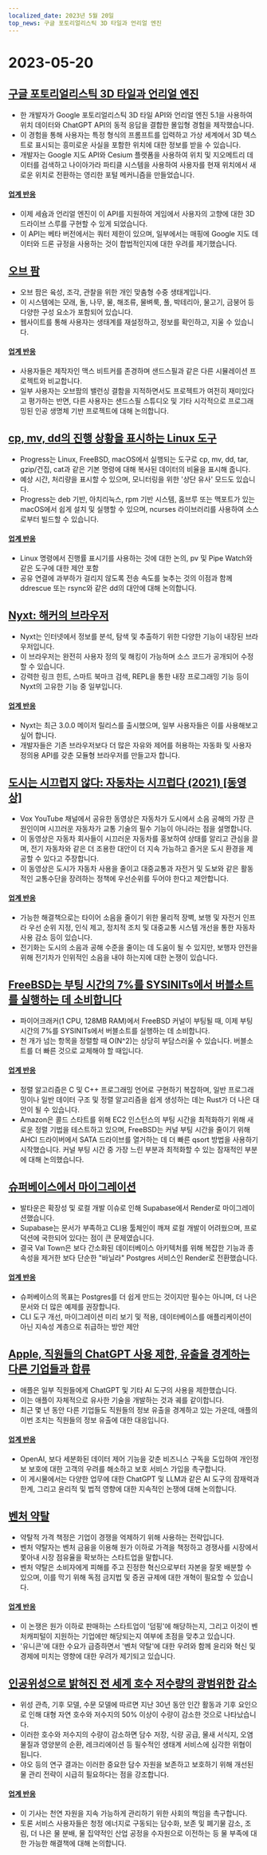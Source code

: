 ```yaml
---
localized_date: 2023년 5월 20일
top_news: 구글 포토리얼리스틱 3D 타일과 언리얼 엔진
---
```


# 2023-05-20

## [구글 포토리얼리스틱 3D 타일과 언리얼 엔진](https://nilsbakker.nl/portfolio/3d-tiles/)

- 한 개발자가 Google 포토리얼리스틱 3D 타일 API와 언리얼 엔진 5.1을 사용하여 위치 데이터와 ChatGPT API의 동적 응답을 결합한 몰입형 경험을 제작했습니다.
- 이 경험을 통해 사용자는 특정 형식의 프롬프트를 입력하고 가상 세계에서 3D 텍스트로 표시되는 흥미로운 사실을 포함한 위치에 대한 정보를 받을 수 있습니다.
- 개발자는 Google 지도 API와 Cesium 플랫폼을 사용하여 위치 및 지오메트리 데이터를 검색하고 나이아가라 파티클 시스템을 사용하여 사용자를 현재 위치에서 새로운 위치로 전환하는 영리한 포털 메커니즘을 만들었습니다.

#### [업계 반응](http://news.ycombinator.com/item?id=36000631)

- 이제 세슘과 언리얼 엔진이 이 API를 지원하여 게임에서 사용자의 고향에 대한 3D 드라이브 스루를 구현할 수 있게 되었습니다.
- 이 API는 베타 버전에서는 쿼터 제한이 있으며, 일부에서는 매핑에 Google 지도 데이터와 드론 규정을 사용하는 것이 합법적인지에 대한 우려를 제기했습니다.

## [오브 팜](https://orb.farm/)

- 오브 팜은 육성, 조각, 관찰을 위한 개인 맞춤형 수중 생태계입니다.
- 이 시스템에는 모래, 돌, 나무, 물, 해조류, 물벼룩, 풀, 박테리아, 물고기, 금붕어 등 다양한 구성 요소가 포함되어 있습니다.
- 웹사이트를 통해 사용자는 생태계를 재설정하고, 정보를 확인하고, 지울 수 있습니다.

#### [업계 반응](http://news.ycombinator.com/item?id=35999835)

- 사용자들은 제작자인 맥스 비트커를 존경하며 샌드스필과 같은 다른 시뮬레이션 프로젝트와 비교합니다.
- 일부 사용자는 오브팜의 밸런싱 결함을 지적하면서도 프로젝트가 여전히 재미있다고 평가하는 반면, 다른 사용자는 샌드스필 스튜디오 및 기타 시각적으로 프로그래밍된 인공 생명체 기반 프로젝트에 대해 논의합니다.

## [cp, mv, dd의 진행 상황을 표시하는 Linux 도구](https://github.com/Xfennec/progress)

- Progress는 Linux, FreeBSD, macOS에서 실행되는 도구로 cp, mv, dd, tar, gzip/건집, cat과 같은 기본 명령에 대해 복사된 데이터의 비율을 표시해 줍니다.
- 예상 시간, 처리량을 표시할 수 있으며, 모니터링을 위한 '상단 유사' 모드도 있습니다.
- Progress는 deb 기반, 아치리눅스, rpm 기반 시스템, 홈브루 또는 맥포트가 있는 macOS에서 쉽게 설치 및 실행할 수 있으며, ncurses 라이브러리를 사용하여 소스로부터 빌드할 수 있습니다.

#### [업계 반응](http://news.ycombinator.com/item?id=36000407)

- Linux 명령에서 진행률 표시기를 사용하는 것에 대한 논의, pv 및 Pipe Watch와 같은 도구에 대한 제안 포함
- 공유 연결에 과부하가 걸리지 않도록 전송 속도를 늦추는 것의 이점과 함께 ddrescue 또는 rsync와 같은 dd의 대안에 대해 논의합니다.

## [Nyxt: 해커의 브라우저](https://nyxt.atlas.engineer/)

- Nyxt는 인터넷에서 정보를 분석, 탐색 및 추출하기 위한 다양한 기능이 내장된 브라우저입니다.
- 이 브라우저는 완전히 사용자 정의 및 해킹이 가능하며 소스 코드가 공개되어 수정할 수 있습니다.
- 강력한 링크 힌트, 스마트 북마크 검색, REPL을 통한 내장 프로그래밍 기능 등이 Nyxt의 고유한 기능 중 일부입니다.

#### [업계 반응](http://news.ycombinator.com/item?id=36006423)

- Nyxt는 최근 3.0.0 메이저 릴리스를 출시했으며, 일부 사용자들은 이를 사용해보고 싶어 합니다.
- 개발자들은 기존 브라우저보다 더 많은 자유와 제어를 허용하는 자동화 및 사용자 정의용 API를 갖춘 모듈형 브라우저를 만들고자 합니다.

## [도시는 시끄럽지 않다: 자동차는 시끄럽다 (2021) [동영상]](https://www.youtube.com/watch?v=CTV-wwszGw8)

- Vox YouTube 채널에서 공유한 동영상은 자동차가 도시에서 소음 공해의 가장 큰 원인이며 시끄러운 자동차가 교통 기술의 필수 기능이 아니라는 점을 설명합니다.
- 이 동영상은 자동차 회사들이 시끄러운 자동차를 홍보하여 상태를 알리고 관심을 끌며, 전기 자동차와 같은 더 조용한 대안이 더 지속 가능하고 즐거운 도시 환경을 제공할 수 있다고 주장합니다.
- 이 동영상은 도시가 자동차 사용을 줄이고 대중교통과 자전거 및 도보와 같은 활동적인 교통수단을 장려하는 정책에 우선순위를 두어야 한다고 제안합니다.

#### [업계 반응](http://news.ycombinator.com/item?id=35999950)

- 가능한 해결책으로는 타이어 소음을 줄이기 위한 물리적 장벽, 보행 및 자전거 인프라 우선 순위 지정, 인식 제고, 정치적 조치 및 대중교통 시스템 개선을 통한 자동차 사용 감소 등이 있습니다.
- 전기화는 도시의 소음과 공해 수준을 줄이는 데 도움이 될 수 있지만, 보행자 안전을 위해 전기차가 인위적인 소음을 내야 하는지에 대한 논쟁이 있습니다.

## [FreeBSD는 부팅 시간의 7%를 SYSINITs에서 버블소트를 실행하는 데 소비합니다](https://twitter.com/cperciva/status/1659558311920914432)

- 파이어크래커(1 CPU, 128MB RAM)에서 FreeBSD 커널이 부팅될 때, 이제 부팅 시간의 7%를 SYSINITs에서 버블소트를 실행하는 데 소비합니다.
- 천 개가 넘는 항목을 정렬할 때 O(N^2)는 상당히 부담스러울 수 있습니다. 버블소트를 더 빠른 것으로 교체해야 할 때입니다.

#### [업계 반응](http://news.ycombinator.com/item?id=36002574)

- 정렬 알고리즘은 C 및 C++ 프로그래밍 언어로 구현하기 복잡하며, 일반 프로그래밍이나 일반 데이터 구조 및 정렬 알고리즘을 쉽게 생성하는 데는 Rust가 더 나은 대안이 될 수 있습니다.
- Amazon은 콜드 스타트를 위해 EC2 인스턴스의 부팅 시간을 최적화하기 위해 새로운 정렬 기법을 테스트하고 있으며, FreeBSD는 커널 부팅 시간을 줄이기 위해 AHCI 드라이버에서 SATA 드라이브를 열거하는 데 더 빠른 qsort 방법을 사용하기 시작했습니다. 커널 부팅 시간 중 가장 느린 부분과 최적화할 수 있는 잠재적인 부분에 대해 논의했습니다.

## [슈퍼베이스에서 마이그레이션](https://blog.val.town/blog/migrating-from-supabase)

- 발타운은 확장성 및 로컬 개발 이슈로 인해 Supabase에서 Render로 마이그레이션했습니다.
- Supabase는 문서가 부족하고 CLI용 툴체인이 깨져 로컬 개발이 어려웠으며, 프로덕션에 국한되어 있다는 점이 큰 문제였습니다.
- 결국 Val Town은 보다 간소화된 데이터베이스 아키텍처를 위해 복잡한 기능과 종속성을 제거한 보다 단순한 "바닐라" Postgres 서비스인 Render로 전환했습니다.

#### [업계 반응](http://news.ycombinator.com/item?id=36004925)

- 슈퍼베이스의 목표는 Postgres를 더 쉽게 만드는 것이지만 필수는 아니며, 더 나은 문서와 더 많은 예제를 권장합니다.
- CLI 도구 개선, 마이그레이션 미리 보기 및 적용, 데이터베이스를 애플리케이션이 아닌 지속성 계층으로 취급하는 방안 제안

## [Apple, 직원들의 ChatGPT 사용 제한, 유출을 경계하는 다른 기업들과 합류](https://www.wsj.com/articles/apple-restricts-use-of-chatgpt-joining-other-companies-wary-of-leaks-d44d7d34)

- 애플은 일부 직원들에게 ChatGPT 및 기타 AI 도구의 사용을 제한했습니다.
- 이는 애플이 자체적으로 유사한 기술을 개발하는 것과 궤를 같이합니다.
- 최근 몇 년 동안 다른 기업들도 직원들의 정보 유출을 경계하고 있는 가운데, 애플의 이번 조치는 직원들의 정보 유출에 대한 대응입니다.

#### [업계 반응](http://news.ycombinator.com/item?id=36000079)

- OpenAI, 보다 세분화된 데이터 제어 기능을 갖춘 비즈니스 구독을 도입하여 개인정보 보호에 대한 고객의 우려를 해소하고 보호 서비스 가입을 촉구합니다.
- 이 게시물에서는 다양한 업무에 대한 ChatGPT 및 LLM과 같은 AI 도구의 잠재력과 한계, 그리고 윤리적 및 법적 영향에 대한 지속적인 논쟁에 대해 논의합니다.

## [벤처 약탈](https://papers.ssrn.com/sol3/papers.cfm?abstract_id=4437360)

- 약탈적 가격 책정은 기업이 경쟁을 억제하기 위해 사용하는 전략입니다.
- 벤처 약탈자는 벤처 금융을 이용해 원가 이하로 가격을 책정하고 경쟁사를 시장에서 쫓아내 시장 점유율을 확보하는 스타트업을 말합니다.
- 벤처 약탈은 소비자에게 피해를 주고 진정한 혁신으로부터 자본을 잘못 배분할 수 있으며, 이를 막기 위해 독점 금지법 및 증권 규제에 대한 개혁이 필요할 수 있습니다.

#### [업계 반응](http://news.ycombinator.com/item?id=36003096)

- 이 논쟁은 원가 이하로 판매하는 스타트업이 '덤핑'에 해당하는지, 그리고 이것이 벤처캐피털이 지원하는 기업에만 해당되는지 여부에 초점을 맞추고 있습니다.
- '유니콘'에 대한 수요가 급증하면서 '벤처 약탈'에 대한 우려와 함께 윤리와 혁신 및 경제에 미치는 영향에 대한 우려가 제기되고 있습니다.

## [인공위성으로 밝혀진 전 세계 호수 저수량의 광범위한 감소](https://www.science.org/doi/10.1126/science.abo2812)

- 위성 관측, 기후 모델, 수문 모델에 따르면 지난 30년 동안 인간 활동과 기후 요인으로 인해 대형 자연 호수와 저수지의 50% 이상이 수량이 감소한 것으로 나타났습니다.
- 이러한 호수와 저수지의 수량이 감소하면 담수 저장, 식량 공급, 물새 서식지, 오염물질과 영양분의 순환, 레크리에이션 등 필수적인 생태계 서비스에 심각한 위협이 됩니다.
- 야오 등의 연구 결과는 이러한 중요한 담수 자원을 보존하고 보호하기 위해 개선된 물 관리 전략이 시급히 필요하다는 점을 강조합니다.

#### [업계 반응](http://news.ycombinator.com/item?id=35999438)

- 이 기사는 천연 자원을 지속 가능하게 관리하기 위한 사회의 책임을 촉구합니다.
- 토론 서비스 사용자들은 청정 에너지로 구동되는 담수화, 보존 및 폐기물 감소, 조림, 더 나은 물 분배, 물 집약적인 산업 공정을 수자원으로 이전하는 등 물 부족에 대한 가능한 해결책에 대해 논의합니다.
